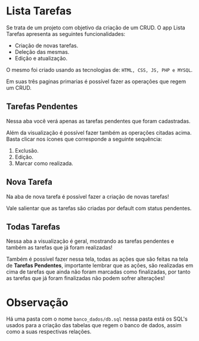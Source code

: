 ﻿# Lista Tarefas

Se trata de um projeto com objetivo da criação de um CRUD. O app Lista Tarefas apresenta as seguintes funcionalidades:

- Criação de novas tarefas.
- Deleção das mesmas.
- Edição e atualização.

O mesmo foi criado usando as tecnologias de: `HTML, CSS, JS, PHP e MYSQL`.

Em suas três paginas primarias é possível fazer as operações que regem um CRUD.

## Tarefas Pendentes

Nessa aba você verá apenas as tarefas pendentes que foram cadastradas.

Além da visualização é possível fazer também as operações citadas acima. Basta clicar nos ícones que corresponde a seguinte sequência:

1. Exclusão.
2. Edição.
3. Marcar como realizada.

## Nova Tarefa

Na aba de nova tarefa é possível fazer a criação de novas tarefas!

Vale salientar que as tarefas são criadas por default com status pendentes.

## Todas Tarefas

Nessa aba a visualização é geral, mostrando as tarefas pendentes e também as tarefas que já foram realizadas!

Também é possível fazer nessa tela, todas as ações que são feitas na tela de **Tarefas Pendentes**, importante lembrar que as ações, são realizadas em cima de tarefas que ainda não foram marcadas como finalizadas, por tanto as tarefas que já foram finalizadas não podem sofrer alterações!

# Observação

Há uma pasta com o nome `banco_dados/db.sql` nessa pasta está os SQL's usados para a criação das tabelas que regem o banco de dados, assim como a suas respectivas relações.
